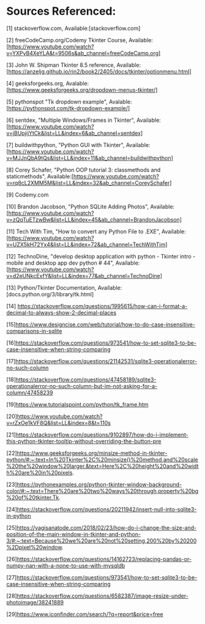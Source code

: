 # Sources Referenced:
[1] stackoverflow.com, Available:[stackoverflow.com]  

[2] freeCodeCamp.org/Codemy Tkinter Course, Available:[https://www.youtube.com/watch?v=YXPyB4XeYLA&t=9506s&ab_channel=freeCodeCamp.org]  

[3] John W. Shipman Tkinter 8.5 reference, Available:[https://anzeljg.github.io/rin2/book2/2405/docs/tkinter/optionmenu.html]  

[4] geeksforgeeks.org, Avalable:[https://www.geeksforgeeks.org/dropdown-menus-tkinter/]  

[5] pythonspot "Tk dropdown example", Avalable:[https://pythonspot.com/tk-dropdown-example/]  

[6] sentdex, "Multiple Windows/Frames in Tkinter", Available:[https://www.youtube.com/watch?v=jBUpjijYtCk&list=LL&index=6&ab_channel=sentdex]  

[7] buildwithpython, "Python GUI with Tkinter", Available:[https://www.youtube.com/watch?v=MJJnQbA9tQs&list=LL&index=11&ab_channel=buildwithpython]  

[8] Corey Schafer, "Python OOP tutorial 3: classmethods and staticmethods", Available:[https://www.youtube.com/watch?v=rq8cL2XMM5M&list=LL&index=32&ab_channel=CoreySchafer]  

[9] Codemy.com  

[10] Brandon Jacobson, "Python SQLite Adding Photos", Available:[https://www.youtube.com/watch?v=zQqTuETzwBw&list=LL&index=45&ab_channel=BrandonJacobson]  

[11] Tech With Tim, "How to convert any Python File to .EXE", Available:[https://www.youtube.com/watch?v=UZX5kH72Yx4&list=LL&index=72&ab_channel=TechWithTim]  

[12] TechnoDine, "develop desktop application with python - Tkinter intro - mobile and desktop app dev python # 44", Available:[https://www.youtube.com/watch?v=d2eUNkcExfY&list=LL&index=77&ab_channel=TechnoDine]  

[13] Python/Tkinter Documentation, Available:[docs.python.org/3/library/tk.html]  

[14] https://stackoverflow.com/questions/1995615/how-can-i-format-a-decimal-to-always-show-2-decimal-places  

[15]https://www.designcise.com/web/tutorial/how-to-do-case-insensitive-comparisons-in-sqlite

[16]https://stackoverflow.com/questions/973541/how-to-set-sqlite3-to-be-case-insensitive-when-string-comparing

[17]https://stackoverflow.com/questions/21142531/sqlite3-operationalerror-no-such-column

[18]https://stackoverflow.com/questions/47458189/sqlite3-operationalerror-no-such-column-but-im-not-asking-for-a-column/47458239

[19]https://www.tutorialspoint.com/python/tk_frame.htm

[20]https://www.youtube.com/watch?v=rZxOe1kVF8Q&list=LL&index=8&t=110s

[21]https://stackoverflow.com/questions/9102897/how-do-i-implement-this-python-tkinter-tooltip-without-overriding-the-button-pre

[22]https://www.geeksforgeeks.org/minsize-method-in-tkinter-python/#:~:text=In%20Tkinter%2C%20minsize()%20method,and%20scale%20the%20window%20larger.&text=Here%2C%20height%20and%20width%20are%20in%20pixels.

[23]https://pythonexamples.org/python-tkinter-window-background-color/#:~:text=There%20are%20two%20ways%20through,property%20bg%20of%20tkinter.Tk.

[24]https://stackoverflow.com/questions/20211942/insert-null-into-sqlite3-in-python

[25]https://yagisanatode.com/2018/02/23/how-do-i-change-the-size-and-position-of-the-main-window-in-tkinter-and-python-3/#:~:text=Because%20we%20are%20not%20setting,200%20by%20200%2Dpixel%20window.

[26]https://stackoverflow.com/questions/14162723/replacing-pandas-or-numpy-nan-with-a-none-to-use-with-mysqldb

[27]https://stackoverflow.com/questions/973541/how-to-set-sqlite3-to-be-case-insensitive-when-string-comparing

[28]https://stackoverflow.com/questions/6582387/image-resize-under-photoimage/38241889

[29]https://www.iconfinder.com/search/?q=report&price=free